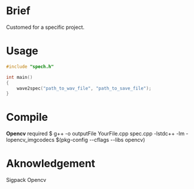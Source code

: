# Brief
Customed for a specific project.

# Usage
```cpp
#include "spech.h"

int main()
{
    wave2spec("path_to_wav_file", "path_to_save_file");
}
```

# Compile
**Opencv** required
$ g++ -o outputFile YourFile.cpp spec.cpp -lstdc++ -lm -lopencv_imgcodecs $(pkg-config --cflags --libs opencv)

# Aknowledgement
Sigpack
Opencv
